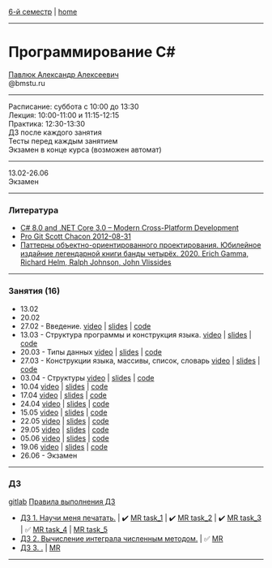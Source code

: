 [6-й семестр](https://github.com/dKosarevsky/iu7/blob/master/2021_6_sem.md) | [home](https://github.com/dKosarevsky/iu7)
____________________________________
# Программирование C#
[Павлюк Александр Алексеевич](https://www.linkedin.com/in/alexander-pavlyuk-a1695664/) \
@bmstu.ru 
__________
Расписание: суббота с 10:00 до 13:30 \
Лекция: 10:00-11:00 и 11:15-12:15 \
Практика: 12:30-13:30 \
ДЗ после каждого занятия \
Тесты перед каждым занятием \
Экзамен в конце курса (возможен автомат) 
__________
13.02-26.06 \
Экзамен 
____________________________________
### Литература

* [C# 8.0 and .NET Core 3.0 – Modern Cross-Platform Development](https://drive.google.com/file/d/1rupiW7VXN2WrwqV3j34NtuuNfLbYYa5n/view?usp=sharing)
* [Pro Git Scott Chacon 2012-08-31](https://drive.google.com/file/d/1vS4fdeEeuly8QajccmhmTn1rHPK00lIq/view?usp=sharing)
* [Паттерны объектно-ориентированного проектирования. Юбилейное издайние легендарной книги банды четырёх. 2020. Erich Gamma, Richard Helm, Ralph Johnson, John Vlissides](https://drive.google.com/file/d/1EXsKAMcRRgx_20azZSLDOcEpIuP0URYs/view?usp=sharing)
____________________________________
### Занятия (16)

* 13.02
* 20.02
* 27.02 - Введение. [video](https://www.youtube.com/watch?v=QPZbfCso-AE&feature=youtu.be) | [slides](https://gitlab.com/alexander-pavlyuk-courses/csharp/c-sharp-course-spring-2021/-/blob/master/lessons/C%23%20-%2001%20-%20%D0%92%D1%81%D1%82%D1%83%D0%BF%D0%BB%D0%B5%D0%BD%D0%B8%D0%B5.pdf) | [code](https://gitlab.com/alexander-pavlyuk-courses/csharp/c-sharp-course-spring-2021/-/tree/master/lessons/Lesson01)
* 13.03 - Структура программы и конструкция языка. [video](https://www.youtube.com/watch?v=KV-wP4CSTIs) | [slides](https://gitlab.com/alexander-pavlyuk-courses/csharp/c-sharp-course-spring-2021/-/blob/master/lessons/C%23%20-%2002%20-%20%D0%A1%D1%82%D1%80%D1%83%D0%BA%D1%82%D1%83%D1%80%D0%B0%20%D0%BF%D1%80%D0%BE%D0%B3%D1%80%D0%B0%D0%BC%D0%BC%D1%8B,%20%D0%B0%D0%B1%D1%81%D1%82%D1%80%D0%B0%D0%BA%D1%86%D0%B8%D0%B8%20%D0%B8%20%D0%BA%D0%BE%D0%BD%D1%81%D1%82%D1%80%D1%83%D0%BA%D1%86%D0%B8%D0%B8%20%D1%8F%D0%B7%D1%8B%D0%BA%D0%B0.pdf) | [code](https://gitlab.com/alexander-pavlyuk-courses/csharp/c-sharp-course-spring-2021/-/tree/master/lessons/Lesson02)
* 20.03 - Типы данных [video](https://youtu.be/re2va2Hxkek) | [slides](https://gitlab.com/alexander-pavlyuk-courses/csharp/c-sharp-course-spring-2021/-/blob/master/lessons/C%23%20-%2003%20-%20%D0%A2%D0%B8%D0%BF%D1%8B%20%D0%B4%D0%B0%D0%BD%D0%BD%D1%8B%D1%85.pdf) | [code](https://gitlab.com/alexander-pavlyuk-courses/csharp/c-sharp-course-spring-2021/-/tree/master/lessons/Lesson03)
* 27.03 - Конструкции языка, массивы, список, словарь [video](https://www.youtube.com/watch?v=6AcFmklgCCU) | [slides](https://gitlab.com/alexander-pavlyuk-courses/csharp/c-sharp-course-spring-2021/-/blob/master/lessons/C%23%20-%2004%20-%20%D0%A1%D0%B8%D0%BD%D1%82%D0%B0%D0%BA%D1%81%D0%B8%D1%81,%20%D0%BC%D0%B0%D1%81%D1%81%D0%B8%D0%B2%D1%8B,%20%D1%81%D0%BF%D0%B8%D1%81%D0%BE%D0%BA,%20%D1%81%D0%BB%D0%BE%D0%B2%D0%B0%D1%80%D1%8C.pdf) | [code](https://gitlab.com/alexander-pavlyuk-courses/csharp/c-sharp-course-spring-2021/-/tree/master/lessons/Lesson04)
* 03.04 - Структуры [video]() | [slides]() | [code]()
* 10.04  [video]() | [slides]() | [code]()
* 17.04  [video]() | [slides]() | [code]()
* 24.04  [video]() | [slides]() | [code]()
* 15.05  [video]() | [slides]() | [code]()
* 22.05  [video]() | [slides]() | [code]()
* 29.05  [video]() | [slides]() | [code]()
* 05.06  [video]() | [slides]() | [code]()
* 19.06  [video]() | [slides]() | [code]()
* 26.06 - Экзамен
____________________________________
### ДЗ
[gitlab](https://gitlab.com/alexander-pavlyuk-courses/csharp/c-sharp-course-spring-2021)
[Правила выполнения ДЗ](https://gitlab.com/alexander-pavlyuk-courses/csharp/c-sharp-course-spring-2021/-/blob/master/assignments/git-and-gitlab.md)

* [ДЗ 1. Научи меня печатать.](https://gitlab.com/alexander-pavlyuk-courses/csharp/c-sharp-course-spring-2021/-/blob/master/assignments/01%20-%20Teach%20me%20how%20to%20type.md) | :heavy_check_mark: [MR task_1](https://gitlab.com/bmstu_c_sharp/001_teach-me-to-print/-/merge_requests/1) | :heavy_check_mark: [MR task_2](https://gitlab.com/bmstu_c_sharp/001_teach-me-to-print/-/merge_requests/2) | :heavy_check_mark: [MR task_3](https://gitlab.com/bmstu_c_sharp/001_teach-me-to-print/-/merge_requests/3) | :white_check_mark: [MR task_4](https://gitlab.com/bmstu_c_sharp/001_teach-me-to-print/-/merge_requests/4) | [MR task_5]()
* [ДЗ 2. Вычисление интеграла численным методом.](https://gitlab.com/alexander-pavlyuk-courses/csharp/c-sharp-course-spring-2021/-/blob/master/assignments/02%20-%20Let%20us%20do%20some%20math.md) | :white_check_mark: [MR](https://gitlab.com/bmstu_c_sharp/numeric-analysis/-/merge_requests/1) 
* [ДЗ 3. .]() | [MR]() 
____________________________________
